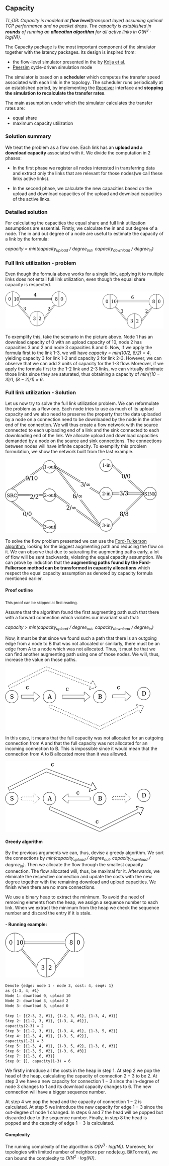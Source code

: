 ## Capacity

*TL;DR: Capacity is modeled at **flow level**(transport layer) assuming optimal TCP performance and no packet drops. The capacity is established in **rounds** of running an **allocation algorithm** for all active links in O(N<sup>3</sup> · log(N)).*

The Capacity package is the most important component of the simulator together
with the latency packages. Its design is inspired from:
- the flow-level simulator presented in the by [Kolja et al.](https://dl.acm.org/citation.cfm?id=1272986)
- [Peersim](https://www.researchgate.net/publication/220978873_PeerSim_A_scalable_P2P_simulator) cycle-driven simulation mode


The simulator is based on a **scheduler** which computes the transfer speed associated with each link in the topology. The scheduler runs periodically at an established period, by implementing the [Receiver](events.md) interface and **stopping the simulation to recalculate the transfer rates**.

The main assumption under which the simulator calculates the transfer rates are:
- equal share
- maximum capacity utilization


### Solution summary

We treat the problem as a flow one. Each link has an **upload and a download capacity** associated with it. We divide the computation in 2 phases:
 - In the first phase we
register all nodes interested in transferring data and extract only the links that are
relevant for those nodes(we call these links active links).

 - In the second phase, we
calculate the new capacities based on the upload and download capacities of the
upload and download capacities of the active links.

### Detailed solution

For calculating the capacities the equal share and full link utilization assumptions
are essential. Firstly, we calculate the in and out degree of a node. The in and out
degree of a node are useful to estimate the capacity of a link by the formula:

*capacity = min(capacity<sub>upload</sub> / degree<sub>out</sub>, capacity<sub>download</sub> / degree<sub>in</sub>)*

### Full link utilization - problem

Even though the formula above works for a single link, applying it to multiple links does not entail full link utilization, even though the equal share capacity is respected.

![ ](pics/capacity_eg.png)

To exemplify this, take the scenario in the picture above. Node 1 has an download capacity of 0 with an upload capacity of 10, node 2 has capacities 3 and 2 and node 3 capacities 8 and 0. Now, if we apply the formula first to the link 1-3, we will have *capacity = min(10/2, 8/2) = 4*, yielding capacity 3 for link 1-2 and capacity 2 for link 2-3. However, we can observe that we can add 2 units of capacity for the 1-3 flow. Moreover, if we apply the formula first to the 1-2 link and 2-3 links, we can virtually eliminate those links since they are saturated, thus obtaining a capacity of *min((10 − 3)/1, (8 − 2)/1) = 6*.

### Full link utilization - Solution

Let us now try to solve the full link utilization problem. We can reformulate the
problem as a flow one. Each node tries to use as much of its upload capacity and we
also need to preserve the property that the data uploaded by a node on a connection
need to be downloaded by the node in the other end of the connection. We will thus
create a flow network with the source connected to each uploading end of a link and
the sink connected to each downloading end of the link. We allocate upload and
download capacities demanded by a node on the source and sink connections. The
connections between nodes will have infinite capacity. To exemplify this problem
formulation, we show the network built from the last example.

![ ](pics/flow.png)

To solve the flow problem presented we can use the [Ford-Fulkerson algorithm](https://en.wikipedia.org/wiki/Ford%E2%80%93Fulkerson_algorithm), looking for the biggest augmenting path and reducing the flow on it. We can observe that due to saturating the augmenting paths early, a lot of flow will be sent backwards, violating the equal capacity assumption. We can prove by induction that the **augmenting paths found by the Ford-Fulkerson method can be transformed in capacity allocations** which respect the equal capacity assumption as denoted by capacity formula mentioned earlier.


#### Proof outline

<sub>This proof can be skipped at first reading.</sub>

Assume that the algorithm found the first augmenting path such that there with a forward connection which violates our invariant such that:

*capacity > min(capacity<sub>upload</sub> / degree<sub>out</sub>, capacity<sub>download</sub> / degree<sub>in</sub>)*

Now, it must be that since we found such a path that there is an outgoing edge from a node to B that was not allocated or similarly, there must be an edge from A to a node which was not allocated. Thus, it must be that we can find another augmenting path using one of those nodes. We will, thus, increase the value on those paths.

![ ](pics/flow2.png)

In this case, it means that the full capacity was not allocated for an outgoing connection from A and that the full capacity was not allocated for an incoming connection
to B. This is impossible since it would mean that the connection from A to B allocated more than it was allowed.

![ ](pics/flow3.png)

#### Greedy algorithm

By the previous arguments we can, thus, devise a greedy algorithm. We sort the
connections by *min(capacity<sub>upload</sub> / degree<sub>out</sub>, capacity<sub>download</sub> / degree<sub>in</sub>)*. Then we allocate the flow through the smallest capacity connection. The flow allocated will,
thus, be maximal for it. Afterwards, we eliminate the respective connection and update the costs with the new degree together with the remaining download and upload capacities. We finish when there are no more connections.

We use a binary heap to extract the minimum. To avoid the need of removing
elements from the heap, we assign a sequence number to each link. When we extract the minimum from the heap we check the sequence number and discard the entry if it is stale.

#### - Running example:

![ ](pics/running.png)

```
Denote {edge: node 1 - node 3, cost: 4, seq#: 1}
as {1-3, 4, #1}
Node 1: download 0, upload 10
Node 2: download 3, upload 2
Node 3: download 8, upload 0

Step 1: [{2-3, 2, #1}, {1-2, 3, #1}, {1-3, 4, #1}]
Step 2: [{1-2, 3, #1}, {1-3, 4, #1}],
capacity(2-3) = 2
Step 3: [{1-2, 3, #1}, {1-3, 4, #1}, {1-3, 5, #2}]
Step 4: [{1-3, 4, #1}, {1-3, 5, #2}],
capacity(1-2) = 3
Step 5: [{1-3, 4, #1}, {1-3, 5, #2}, {1-3, 6, #3}]
Step 6: [{1-3, 5, #2}, {1-3, 6, #3}]
Step 7: [{1-3, 6, #3}]
Step 8: [], capacity(1-3) = 6
```

We firstly introduce all the costs in the heap in step 1. At step 2 we pop the head of
the heap, calculating the capacity of connection 2 − 3 to be 2. At step 3 we have a
new capacity for connection 1 − 3 since the in-degree of node 3 changes to 1 and its
download capacity changes to 6. The new connection will have a bigger sequence
number.

At step 4 we pop the head and the capacity of connection 1 − 2 is calculated.
At step 5 we introduce the new capacity for edge 1 − 3 since the out-degree of node
1 changed. In steps 6 and 7 the head will be popped but discarded due to the
sequence number. Finally, in step 8 the head is popped and the capacity of edge
1 − 3 is calculated.

#### Complexity

The running complexity of the algorithm is *O(N<sup>3</sup> · log(N))*. Moreover, for topologies with limited number of neighbors per node(e.g. BitTorrent), we can bound the complexity to *O(N<sup>2</sup> · log(N))*.
